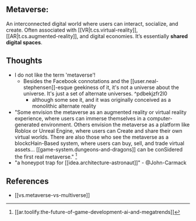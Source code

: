 
## **Metaverse**:

An interconnected digital world where users can interact, socialize, and create. Often associated with [[VR|t.cs.virtual-reality]], [[AR|t.cs.augmented-reality]], and digital economies. It’s essentially **shared digital spaces**.


## Thoughts

- I do not like the term 'metaverse'! 
  - Besides the Facebook connotations and the [[user.neal-stephensen]]-esque geekiness of it, it's not a universe about the universe. It's just a set of alternate universes.  ^pdbekjzfr2l0
    - although some see it, and it was originally conceived as a monolithic alternate reality
- "Some envision the metaverse as an augmented reality or virtual reality experience, where users can immerse themselves in a computer-generated environment. Others envision the metaverse as a platform like Roblox or Unreal Engine, where users can Create and share their own virtual worlds. There are also those who see the metaverse as a blockcHain-Based system, where users can buy, sell, and trade virtual assets... [[game-system.dungeons-and-dragons]] can be conSidered the first real metaverse." [^1]
- "a honeypot trap for [[idea.architecture-astronaut]]" - @John-Carmack
  
## References


- [[vs.metaverse-vs-multiverse]]
[^1]: [[ar.toolify.the-future-of-game-development-ai-and-megatrends]]
